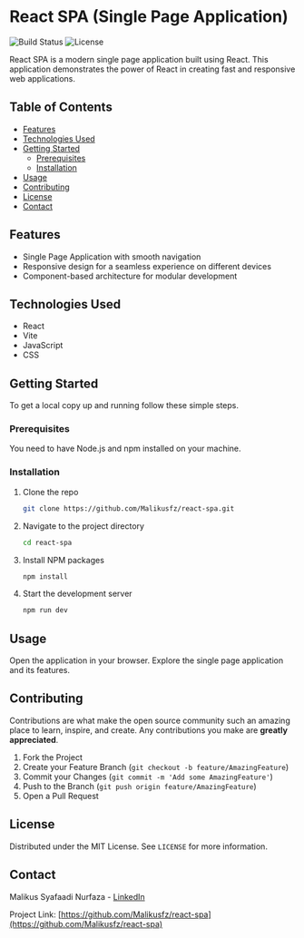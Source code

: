 
# React SPA (Single Page Application)

![Build Status](https://img.shields.io/badge/build-passing-brightgreen)
![License](https://img.shields.io/badge/license-MIT-blue)

React SPA is a modern single page application built using React. This application demonstrates the power of React in creating fast and responsive web applications.

## Table of Contents

- [Features](#features)
- [Technologies Used](#technologies-used)
- [Getting Started](#getting-started)
  - [Prerequisites](#prerequisites)
  - [Installation](#installation)
- [Usage](#usage)
- [Contributing](#contributing)
- [License](#license)
- [Contact](#contact)

## Features

- Single Page Application with smooth navigation
- Responsive design for a seamless experience on different devices
- Component-based architecture for modular development

## Technologies Used

- React
- Vite
- JavaScript
- CSS

## Getting Started

To get a local copy up and running follow these simple steps.

### Prerequisites

You need to have Node.js and npm installed on your machine.

### Installation

1. Clone the repo

   ```sh
   git clone https://github.com/Malikusfz/react-spa.git
   ```

2. Navigate to the project directory

   ```sh
   cd react-spa
   ```

3. Install NPM packages

   ```sh
   npm install
   ```

4. Start the development server

   ```sh
   npm run dev
   ```

## Usage

Open the application in your browser. Explore the single page application and its features.

## Contributing

Contributions are what make the open source community such an amazing place to learn, inspire, and create. Any contributions you make are **greatly appreciated**.

1. Fork the Project
2. Create your Feature Branch (`git checkout -b feature/AmazingFeature`)
3. Commit your Changes (`git commit -m 'Add some AmazingFeature'`)
4. Push to the Branch (`git push origin feature/AmazingFeature`)
5. Open a Pull Request

## License

Distributed under the MIT License. See `LICENSE` for more information.

## Contact

Malikus Syafaadi Nurfaza - [LinkedIn](https://www.linkedin.com/in/malikussyafaadinurfaza/)

Project Link: [https://github.com/Malikusfz/react-spa](https://github.com/Malikusfz/react-spa)
